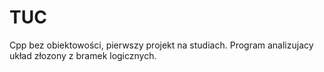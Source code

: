 # TUC
Cpp bez obiektowości, pierwszy projekt na studiach. Program analizujacy układ złozony z bramek logicznych.
